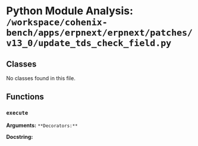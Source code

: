 # Python Module Analysis: `/workspace/cohenix-bench/apps/erpnext/erpnext/patches/v13_0/update_tds_check_field.py`

## Classes

No classes found in this file.


## Functions

### `execute`
**Arguments:** ``
**Decorators:** ``

**Docstring:**
```

```

